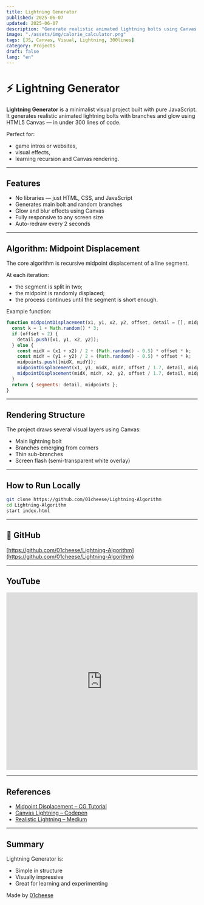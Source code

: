 ```yaml
---
title: Lightning Generator
published: 2025-06-07
updated: 2025-06-07
description: "Generate realistic animated lightning bolts using Canvas and JavaScript"
image: "./assets/img/calorie_calculator.png"
tags: [JS, Canvas, Visual, Lightning, 300lines]
category: Projects
draft: false
lang: "en"
---
```


# ⚡ Lightning Generator

**Lightning Generator** is a minimalist visual project built with pure JavaScript. It generates realistic animated lightning bolts with branches and glow using HTML5 Canvas — in under 300 lines of code.

Perfect for:
- game intros or websites,
- visual effects,
- learning recursion and Canvas rendering.

---

## Features

- No libraries — just HTML, CSS, and JavaScript
- Generates main bolt and random branches
- Glow and blur effects using Canvas
- Fully responsive to any screen size
- Auto-redraw every 2 seconds

---

## Algorithm: Midpoint Displacement

The core algorithm is recursive midpoint displacement of a line segment.

At each iteration:
- the segment is split in two;
- the midpoint is randomly displaced;
- the process continues until the segment is short enough.

Example function:

```js
function midpointDisplacement(x1, y1, x2, y2, offset, detail = [], midpoints = []) {
  const k = 1 + Math.random() * 3;
  if (offset < 2) {
    detail.push([x1, y1, x2, y2]);
  } else {
    const midX = (x1 + x2) / 2 + (Math.random() - 0.5) * offset * k;
    const midY = (y1 + y2) / 2 + (Math.random() - 0.5) * offset * k;
    midpoints.push([midX, midY]);
    midpointDisplacement(x1, y1, midX, midY, offset / 1.7, detail, midpoints);
    midpointDisplacement(midX, midY, x2, y2, offset / 1.7, detail, midpoints);
  }
  return { segments: detail, midpoints };
}
```

---

## Rendering Structure

The project draws several visual layers using Canvas:

- Main lightning bolt
- Branches emerging from corners
- Thin sub-branches
- Screen flash (semi-transparent white overlay)

---

## How to Run Locally

```bash
git clone https://github.com/01cheese/Lightning-Algorithm
cd Lightning-Algorithm
start index.html
```

---

## 🔗 GitHub

[https://github.com/01cheese/Lightning-Algorithm](https://github.com/01cheese/Lightning-Algorithm)

---

## YouTube

<iframe width="100%" height="468" src="https://www.youtube.com/embed/KT4_vYQYe8Y?si=CuvciLxvi1lzXBHN" title="Lightning Generator" frameborder="0" allow="accelerometer; autoplay; clipboard-write; encrypted-media; gyroscope; picture-in-picture; web-share" referrerpolicy="strict-origin-when-cross-origin" allowfullscreen></iframe>

---

## References

- [Midpoint Displacement – CG Tutorial](https://lodev.org/cgtutor/randomnoise.html)
- [Canvas Lightning – Codepen](https://codepen.io/joeyhoer/full/poqzxGg)
- [Realistic Lightning – Medium](https://medium.com/@justinlloyd/realistic-lightning-in-html5-canvas-8430ecf5005d)

---

## Summary

Lightning Generator is:

- Simple in structure
- Visually impressive
- Great for learning and experimenting

Made by [01cheese](https://github.com/01cheese)
